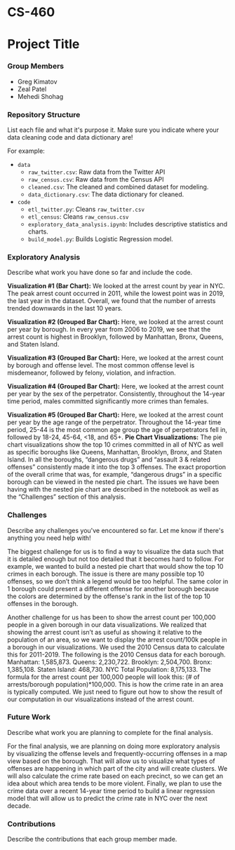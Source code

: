 # CS-460

# Project Title

### Group Members
- Greg Kimatov
- Zeal Patel
- Mehedi Shohag

### Repository Structure
List each file and what it's purpose it. Make sure you indicate where your data cleaning code and data dictionary are! 

For example:
- `data`
  - `raw_twitter.csv`: Raw data from the Twitter API
  - `raw_census.csv`: Raw data from the Census API
  - `cleaned.csv`: The cleaned and combined dataset for modeling. 
  - `data_dictionary.csv`: The data dictionary for cleaned. 
- `code`
  - `etl_twitter.py`: Cleans `raw_twitter.csv`
  - `etl_census`: Cleans `raw_census.csv`
  - `exploratory_data_analysis.ipynb`: Includes descriptive statistics and charts. 
  - `build_model.py`: Builds Logistic Regression model. 


### Exploratory Analysis
Describe what work you have done so far and include the code. 

**Visualization #1 (Bar Chart):** We looked at the arrest count by year in NYC. The peak arrest count occurred in 2011, while the lowest point was in 2019, the last year in the dataset. Overall, we found that the number of arrests trended downwards in the last 10 years. 

**Visualization #2 (Grouped Bar Chart):** Here, we looked at the arrest count per year by borough. In every year from 2006 to 2019, we see that the arrest count is highest in Brooklyn, followed by Manhattan, Bronx, Queens, and Staten Island. 

**Visualization #3 (Grouped Bar Chart):** Here, we looked at the arrest count by borough and offense level. The most common offense level is misdemeanor, followed by felony, violation, and infraction. 

**Visualization #4 (Grouped Bar Chart):** Here, we looked at the arrest count per year by the sex of the perpetrator. Consistently, throughout the 14-year time period, males committed significantly more crimes than females.

**Visualization #5 (Grouped Bar Chart):** Here, we looked at the arrest count per year by the age range of the perpetrator. Throughout the 14-year time period, 25-44 is the most common age group the age of perpetrators fell in, followed by 18-24, 45-64, <18, and 65+.
**Pie Chart Visualizations:** The pie chart visualizations show the top 10 crimes committed in all of NYC as well as specific boroughs like Queens, Manhattan, Brooklyn, Bronx, and Staten Island. In all the boroughs, “dangerous drugs” and “assault 3 & related offenses” consistently made it into the top 3 offenses. The exact proportion of the overall crime that was, for example, “dangerous drugs” in a specific borough can be viewed in the nested pie chart. The issues we have been having with the nested pie chart are described in the notebook as well as the “Challenges” section of this analysis.


### Challenges
Describe any challenges you've encountered so far. Let me know if there's anything you need help with!

The biggest challenge for us is to find a way to visualize the data such that it is detailed enough but not too detailed that it becomes hard to follow. For example, we wanted to build a nested pie chart that would show the top 10 crimes in each borough. The issue is there are many possible top 10 offenses, so we don’t think a legend would be too helpful. The same color in 1 borough could present a different offense for another borough because the colors are determined by the offense's rank in the list of the top 10 offenses in the borough. 

Another challenge for us has been to show the arrest count per 100,000 people in a given borough in our data visualizations. We realized that showing the arrest count isn’t as useful as showing it relative to the population of an area, so we want to display the arrest count/100k people in a borough in our visualizations. We used the 2010 Census data to calculate this for 2011-2019. The following is the 2010 Census data for each borough. Manhattan: 1,585,873. Queens: 2,230,722. Brooklyn: 2,504,700. Bronx: 1,385,108. Staten Island: 468,730. NYC Total Population: 8,175,133. The formula for the arrest count per 100,000 people will look this: (# of arrests/borough population)*100,000. This is how the crime rate in an area is typically computed. We just need to figure out how to show the result of our computation in our visualizations instead of the arrest count.


### Future Work
Describe what work you are planning to complete for the final analysis.

For the final analysis, we are planning on doing more exploratory analysis by visualizing the offense levels and frequently-occurring offenses in a map view based on the borough. That will allow us to visualize what types of offenses are happening in which part of the city and will create clusters.  We will also calculate the crime rate based on each precinct, so we can get an idea about which area tends to be more violent. Finally, we plan to use the crime data over a recent 14-year time period to build a linear regression model that will allow us to predict the crime rate in NYC over the next decade.


### Contributions
Describe the contributions that each group member made.

